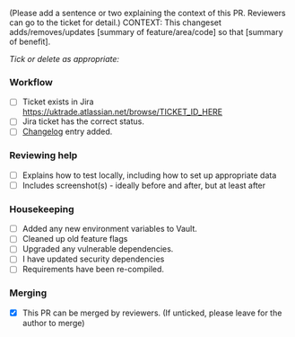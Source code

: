 (Please add a sentence or two explaining the context of this PR. Reviewers can go to the ticket for detail.)
CONTEXT: This changeset adds/removes/updates [summary of feature/area/code] so that [summary of benefit].

_Tick or delete as appropriate:_

### Workflow

 - [ ] Ticket exists in Jira  https://uktrade.atlassian.net/browse/TICKET_ID_HERE 
 - [ ] Jira ticket has the correct status.
 - [ ] [Changelog](CHANGELOG.md) entry added.
 
### Reviewing help

 - [ ] Explains how to test locally, including how to set up appropriate data
 - [ ] Includes screenshot(s) - ideally before and after, but at least after

### Housekeeping

 - [ ] Added any new environment variables to Vault.
 - [ ] Cleaned up old feature flags
 - [ ] Upgraded any vulnerable dependencies.
 - [ ] I have updated security dependencies
 - [ ] Requirements have been re-compiled.

### Merging

- [X] This PR can be merged by reviewers. (If unticked, please leave for the author to merge)
 
